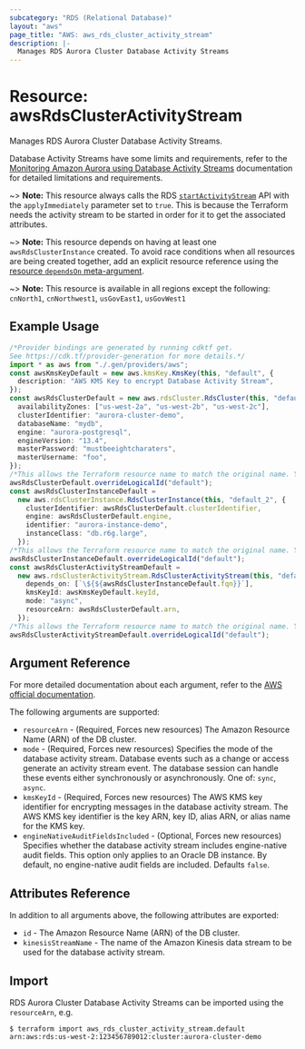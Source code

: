 ```yaml
---
subcategory: "RDS (Relational Database)"
layout: "aws"
page_title: "AWS: aws_rds_cluster_activity_stream"
description: |-
  Manages RDS Aurora Cluster Database Activity Streams
---
```


# Resource: awsRdsClusterActivityStream

Manages RDS Aurora Cluster Database Activity Streams.

Database Activity Streams have some limits and requirements, refer to the [Monitoring Amazon Aurora using Database Activity Streams][1] documentation for detailed limitations and requirements.

\~> **Note:** This resource always calls the RDS [`startActivityStream`][2] API with the `applyImmediately` parameter set to `true`. This is because the Terraform needs the activity stream to be started in order for it to get the associated attributes.

\~> **Note:** This resource depends on having at least one `awsRdsClusterInstance` created. To avoid race conditions when all resources are being created together, add an explicit resource reference using the [resource `dependsOn` meta-argument](https://www.terraform.io/docs/configuration/resources.html#depends_on-explicit-resource-dependencies).

\~> **Note:** This resource is available in all regions except the following: `cnNorth1`, `cnNorthwest1`, `usGovEast1`, `usGovWest1`

## Example Usage

```typescript
/*Provider bindings are generated by running cdktf get.
See https://cdk.tf/provider-generation for more details.*/
import * as aws from "./.gen/providers/aws";
const awsKmsKeyDefault = new aws.kmsKey.KmsKey(this, "default", {
  description: "AWS KMS Key to encrypt Database Activity Stream",
});
const awsRdsClusterDefault = new aws.rdsCluster.RdsCluster(this, "default_1", {
  availabilityZones: ["us-west-2a", "us-west-2b", "us-west-2c"],
  clusterIdentifier: "aurora-cluster-demo",
  databaseName: "mydb",
  engine: "aurora-postgresql",
  engineVersion: "13.4",
  masterPassword: "mustbeeightcharaters",
  masterUsername: "foo",
});
/*This allows the Terraform resource name to match the original name. You can remove the call if you don't need them to match.*/
awsRdsClusterDefault.overrideLogicalId("default");
const awsRdsClusterInstanceDefault =
  new aws.rdsClusterInstance.RdsClusterInstance(this, "default_2", {
    clusterIdentifier: awsRdsClusterDefault.clusterIdentifier,
    engine: awsRdsClusterDefault.engine,
    identifier: "aurora-instance-demo",
    instanceClass: "db.r6g.large",
  });
/*This allows the Terraform resource name to match the original name. You can remove the call if you don't need them to match.*/
awsRdsClusterInstanceDefault.overrideLogicalId("default");
const awsRdsClusterActivityStreamDefault =
  new aws.rdsClusterActivityStream.RdsClusterActivityStream(this, "default_3", {
    depends_on: [`\${${awsRdsClusterInstanceDefault.fqn}}`],
    kmsKeyId: awsKmsKeyDefault.keyId,
    mode: "async",
    resourceArn: awsRdsClusterDefault.arn,
  });
/*This allows the Terraform resource name to match the original name. You can remove the call if you don't need them to match.*/
awsRdsClusterActivityStreamDefault.overrideLogicalId("default");

```

## Argument Reference

For more detailed documentation about each argument, refer to
the [AWS official documentation][3].

The following arguments are supported:

* `resourceArn` - (Required, Forces new resources) The Amazon Resource Name (ARN) of the DB cluster.
* `mode` - (Required, Forces new resources) Specifies the mode of the database activity stream. Database events such as a change or access generate an activity stream event. The database session can handle these events either synchronously or asynchronously. One of: `sync`, `async`.
* `kmsKeyId` - (Required, Forces new resources) The AWS KMS key identifier for encrypting messages in the database activity stream. The AWS KMS key identifier is the key ARN, key ID, alias ARN, or alias name for the KMS key.
* `engineNativeAuditFieldsIncluded` - (Optional, Forces new resources) Specifies whether the database activity stream includes engine-native audit fields. This option only applies to an Oracle DB instance. By default, no engine-native audit fields are included. Defaults `false`.

## Attributes Reference

In addition to all arguments above, the following attributes are exported:

* `id` - The Amazon Resource Name (ARN) of the DB cluster.
* `kinesisStreamName` - The name of the Amazon Kinesis data stream to be used for the database activity stream.

## Import

RDS Aurora Cluster Database Activity Streams can be imported using the `resourceArn`, e.g.

```console
$ terraform import aws_rds_cluster_activity_stream.default arn:aws:rds:us-west-2:123456789012:cluster:aurora-cluster-demo
```

[1]: https://docs.aws.amazon.com/AmazonRDS/latest/AuroraUserGuide/DBActivityStreams.html

[2]: https://docs.aws.amazon.com/AmazonRDS/latest/APIReference/API_StartActivityStream.html

[3]: https://docs.aws.amazon.com/cli/latest/reference/rds/start-activity-stream.html
